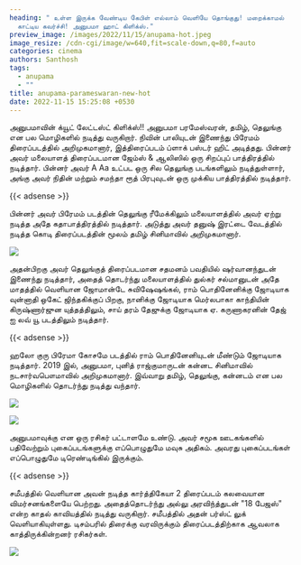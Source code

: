 ```yaml
---
heading: " உள்ள இருக்க வேண்டிய கேபிள் எல்லாம் வெளியே தொங்குது! மறைக்காமல்
  காட்டிய கவர்ச்சி! அனுபமா ஹாட் கிளிக்ஸ்."
preview_image: /images/2022/11/15/anupama-hot.jpeg
image_resize: /cdn-cgi/image/w=640,fit=scale-down,q=80,f=auto
categories: cinema
authors: Santhosh
tags:
  - anupama
  - ""
title: anupama-parameswaran-new-hot
date: 2022-11-15 15:25:08 +0530
---
```

அனுபமாவின் க்யூட் லேட்டஸ்ட் கிளிக்ஸ்!!
அனுபமா பரமேஸ்வரன், தமிழ், தெலுங்கு என பல மொழிகளில் நடித்து வருகிறார். நிவின் பாலியுடன் இணைந்து பிரேமம் திரைப்படத்தில் அறிமுகமானார், இத்திரைப்படம் ப்ளாக் பஸ்டர் ஹிட் அடித்தது. பின்னர் அவர் மலையாளத் திரைப்படமான ஜேம்ஸ் & ஆலிஸில் ஒரு சிறப்புப் பாத்திரத்தில் நடித்தார். பின்னர் அவர் A Aa உட்பட ஒரு சில தெலுங்கு படங்களிலும் நடித்துள்ளார், அங்கு அவர் நிதின் மற்றும் சமந்தா ரூத் பிரபுவுடன் ஒரு முக்கிய பாத்திரத்தில் நடித்தார்.

{{< adsense >}}


பின்னர் அவர் பிரேமம் படத்தின் தெலுங்கு ரீமேக்கிலும் மலையாளத்தில் அவர் ஏற்று நடித்த அதே கதாபாத்திரத்தில் நடித்தார். அடுத்து அவர் தனுஷ் இரட்டை வேடத்தில் நடித்த கொடி திரைப்படத்தின் மூலம் தமிழ் சினிமாவில் அறிமுகமானார். 

![](/images/2022/11/15/anupama-parameswaran-new-hot.jpeg)

அதன்பிறகு அவர் தெலுங்குத் திரைப்படமான சதமனம் பவதியில் ஷர்வானந்துடன் இணைந்து நடித்தார், அதைத் தொடர்ந்து மலையாளத்தில் துல்கர் சல்மானுடன் அதே மாதத்தில் வெளியான ஜோமான்டே சுவிஷேஷங்கல், ராம் பொதினேனிக்கு ஜோடியாக வுன்னாதி ஒகேட் ஜிந்தகிக்குப் பிறகு, நானிக்கு ஜோடியாக மெர்லபாகா காந்தியின் கிருஷ்ணார்ஜுன யுத்தத்திலும், சாய் தரம் தேஜுக்கு ஜோடியாக ஏ. கருணாகரனின் தேஜ் ஐ லவ் யூ படத்திலும் நடித்தார். 

{{< adsense >}}


ஹலோ குரு பிரேமா கோசமே படத்தில் ராம் பொதினேனியுடன் மீண்டும் ஜோடியாக நடித்தார். 2019 இல், அனுபமா, புனித் ராஜ்குமாருடன் கன்னட சினிமாவில் நடசார்வபௌமாவில் அறிமுகமானார். இவ்வாறு தமிழ், தெலுங்கு, கன்னடம் என பல மொழிகளில் தொடர்ந்து நடித்து வந்தார்.


![](/images/2022/11/15/anupama-parameswaran-new-hot2.jpeg)



![](/images/2022/11/15/anupama-parameswaran-new-hot4.jpeg)

அனுபமாவுக்கு என ஒரு ரசிகர் பட்டாளமே உண்டு. அவர் சமூக ஊடகங்களில் பதிவேற்றும் புகைப்படங்களுக்கு எப்பொழுதுமே மவுசு அதிகம். அவரது புகைப்படங்கள் எப்பொழுதுமே டிரெண்டிங்கில் இருக்கும். 

{{< adsense >}}


சமீபத்தில் வெளியான அவன் நடித்த கார்த்திகேயா 2 திரைப்படம் கலவையான விமர்சனங்களையே பெற்றது. அதைத்தொடர்ந்து அல்லு அரவிந்த்துடன் "18 பேஜஸ்" என்ற காதல் காவியத்தில் நடித்து வருகிறார். சமீபத்தில் அதன் பர்ஸ்ட் லுக் வெளியாகியுள்ளது. டிசம்பரில் திரைக்கு வரவிருக்கும் திரைப்படத்திற்காக ஆவலாக காத்திருக்கின்றனர் ரசிகர்கள்.

![](/images/2022/11/15/anupama-parameswaran-new-hot78.jpeg)